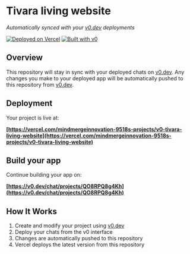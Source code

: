 # Tivara living website

*Automatically synced with your [v0.dev](https://v0.dev) deployments*

[![Deployed on Vercel](https://img.shields.io/badge/Deployed%20on-Vercel-black?style=for-the-badge&logo=vercel)](https://vercel.com/mindmergeinnovation-9518s-projects/v0-tivara-living-website)
[![Built with v0](https://img.shields.io/badge/Built%20with-v0.dev-black?style=for-the-badge)](https://v0.dev/chat/projects/QO8RPQ8g4Kh)

## Overview

This repository will stay in sync with your deployed chats on [v0.dev](https://v0.dev).
Any changes you make to your deployed app will be automatically pushed to this repository from [v0.dev](https://v0.dev).

## Deployment

Your project is live at:

**[https://vercel.com/mindmergeinnovation-9518s-projects/v0-tivara-living-website](https://vercel.com/mindmergeinnovation-9518s-projects/v0-tivara-living-website)**

## Build your app

Continue building your app on:

**[https://v0.dev/chat/projects/QO8RPQ8g4Kh](https://v0.dev/chat/projects/QO8RPQ8g4Kh)**

## How It Works

1. Create and modify your project using [v0.dev](https://v0.dev)
2. Deploy your chats from the v0 interface
3. Changes are automatically pushed to this repository
4. Vercel deploys the latest version from this repository
